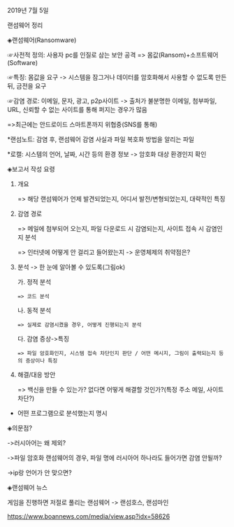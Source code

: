 2019년 7월 5일

랜섬웨어 정리



◈랜섬웨어(Ransomware)

☞사전적 정의: 사용자 pc를 인질로 삼는 보안 공격 => 몸값(Ransom)+소프트웨어(Software)

☞특징: 몸값을 요구 -> 시스템을 잠그거나 데이터를 암호화해서 사용할 수 없도록 만든 뒤, 금전을 요구

☞감염 경로: 이메일, 문자, 광고, p2p사이트 -> 출처가 불분명한 이메일, 첨부파일, URL, 신뢰할 수 없는 사이트를 통해 퍼지는 경우가 많음


 =>최근에는 안드로이드 스마트폰까지 위협중(SNS를 통해)
 

*랜섬노트: 감염 후, 랜섬웨어 감염 사실과 파일 복호화 방법을 알리는 파일

*로캘: 시스템의 언어, 날짜, 시간 등의 환경 정보 -> 암호화 대상 환경인지 확인



◈보고서 작성 요령

1. 개요

   => 해당 랜섬웨어가 언제 발견되었는지, 어디서 발전/변형되었는지, 대략적인 특징


2. 감염 경로

   => 메일에 첨부되어 오는지, 파일 다운로드 시 감염되는지, 사이트 접속 시 감염인지 분석
 
   => 인터넷에 어떻게 안 걸리고 들어왔는지 -> 운영체제의 취약점은?


3. 분석 -> 한 눈에 알아볼 수 있도록(그림ok)

   가. 정적 분석
 
       => 코드 분석
  
   나. 동적 분석
 
       => 실제로 감염시켰을 경우, 어떻게 진행되는지 분석
  
   다. 감염 증상->특징
 
       => 파일 암호화인지, 시스템 접속 차단인지 판단 / 어떤 메시지, 그림이 출력되는지 등의 증상이나 특징
  

4. 해결/대응 방안

    => 백신을 만들 수 있는가? 없다면 어떻게 해결할 것인가?(특정 주소 메일, 사이트 차단?)
 

+ 어떤 프로그램으로 분석했는지 명시



◈의문점? 

 ->러시아어는 왜 제외?
 
 ->파일 암호화 랜섬웨어의 경우, 파일 명에 러시아어 하나라도 들어가면 감염 안될까?
 
 ->ip랑 언어가 안 맞으면?
 
 
 
 
◈랜섬웨어 뉴스

게임을 진행하면 저절로 풀리는 랜섬웨어 -> 랜섬호스, 랜섬마인

https://www.boannews.com/media/view.asp?idx=58626

